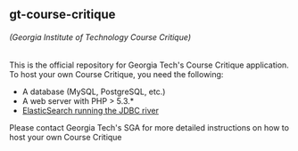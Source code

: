 ## gt-course-critique
###### (Georgia Institute of Technology Course Critique)


This is the official repository for Georgia Tech's Course Critique application. To host your own Course Critique, you need the following:

* A database (MySQL, PostgreSQL, etc.)
* A web server with PHP > 5.3.*
* [ElasticSearch running the JDBC river](https://github.com/jprante/elasticsearch-river-jdbc)

Please contact Georgia Tech's SGA for more detailed instructions on how to host your own Course Critique
